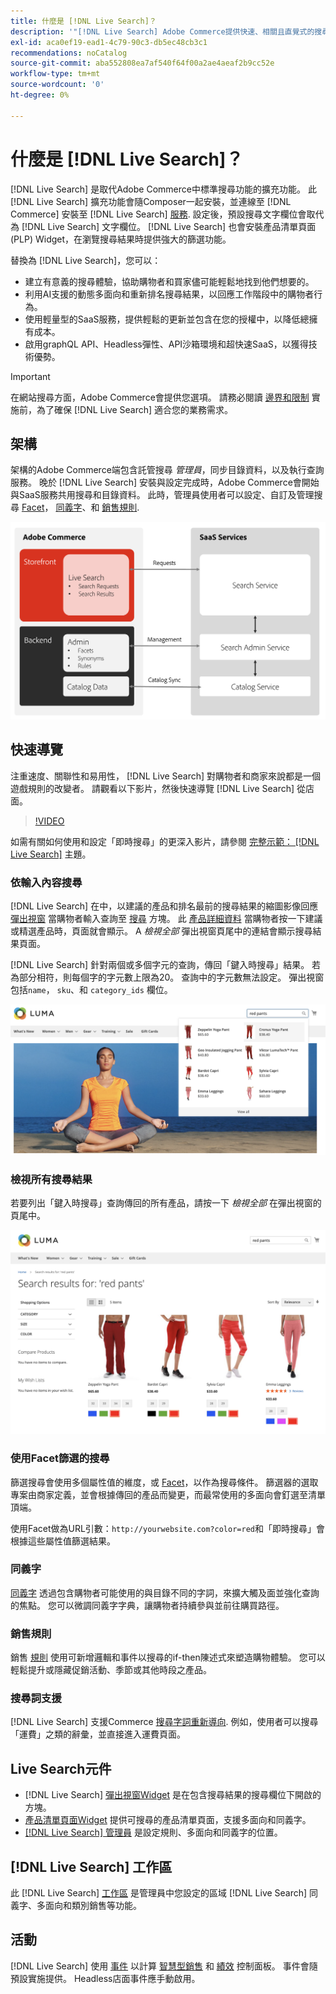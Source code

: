 ```yaml
---
title: 什麼是 [!DNL Live Search]？
description: '"[!DNL Live Search] Adobe Commerce提供快速、相關且直覺式的搜尋體驗。」'
exl-id: aca0ef19-ead1-4c79-90c3-db5ec48cb3c1
recommendations: noCatalog
source-git-commit: aba552808ea7af540f64f00a2ae4aeaf2b9cc52e
workflow-type: tm+mt
source-wordcount: '0'
ht-degree: 0%

---
```


# 什麼是 [!DNL Live Search]？

[!DNL Live Search] 是取代Adobe Commerce中標準搜尋功能的擴充功能。 此 [!DNL Live Search] 擴充功能會隨Composer一起安裝，並連線至 [!DNL Commerce] 安裝至 [!DNL Live Search] [服務](../landing/saas.md). 設定後，預設搜尋文字欄位會取代為 [!DNL Live Search] 文字欄位。 [!DNL Live Search] 也會安裝產品清單頁面(PLP) Widget，在瀏覽搜尋結果時提供強大的篩選功能。

替換為 [!DNL Live Search]，您可以：

- 建立有意義的搜尋體驗，協助購物者和買家儘可能輕鬆地找到他們想要的。
- 利用AI支援的動態多面向和重新排名搜尋結果，以回應工作階段中的購物者行為。
- 使用輕量型的SaaS服務，提供輕鬆的更新並包含在您的授權中，以降低總擁有成本。
- 啟用graphQL API、Headless彈性、API沙箱環境和超快速SaaS，以獲得技術優勢。

>[!IMPORTANT]
>
>在網站搜尋方面，Adobe Commerce會提供您選項。 請務必閱讀 [邊界和限制](boundaries-limits.md) 實施前，為了確保 [!DNL Live Search] 適合您的業務需求。

## 架構

架構的Adobe Commerce端包含託管搜尋 *管理員*，同步目錄資料，以及執行查詢服務。 晚於 [!DNL Live Search] 安裝與設定完成時，Adobe Commerce會開始與SaaS服務共用搜尋和目錄資料。 此時，管理員使用者可以設定、自訂及管理搜尋 [Facet](facets.md)， [同義字](synonyms.md)、和 [銷售規則](category-merch.md).

![即時搜尋資料流程](assets/ls-cs-data-flow.png)

## 快速導覽

注重速度、關聯性和易用性， [!DNL Live Search] 對購物者和商家來說都是一個遊戲規則的改變者。 請觀看以下影片，然後快速導覽 [!DNL Live Search] 從店面。

>[!VIDEO](https://video.tv.adobe.com/v/3418679?quality=12&learn=on)

如需有關如何使用和設定「即時搜尋」的更深入影片，請參閱 [完整示範： [!DNL Live Search]](https://experienceleague.adobe.com/docs/commerce-learn/tutorials/getting-started/capabilities/live-search-full-demonstration.html) 主題。

### 依輸入內容搜尋

[!DNL Live Search] 在中，以建議的產品和排名最前的搜尋結果的縮圖影像回應 [彈出視窗](storefront-popover.md) 當購物者輸入查詢至 [搜尋](https://experienceleague.adobe.com/docs/commerce-admin/catalog/catalog/search/search.html#quick-search) 方塊。 此 [產品詳細資料](https://experienceleague.adobe.com/docs/commerce-admin/start/storefront/storefront.html#product-page) 當購物者按一下建議或精選產品時，頁面就會顯示。 A _檢視全部_ 彈出視窗頁尾中的連結會顯示搜尋結果頁面。

[!DNL Live Search] 針對兩個或多個字元的查詢，傳回「鍵入時搜尋」結果。 若為部分相符，則每個字的字元數上限為20。 查詢中的字元數無法設定。 彈出視窗包括`name`， `sku`、和 `category_ids` 欄位。

![店面範例 — 鍵入時一併搜尋](assets/storefront-search-as-you-type.png)

### 檢視所有搜尋結果

若要列出「鍵入時搜尋」查詢傳回的所有產品，請按一下 _檢視全部_ 在彈出視窗的頁尾中。

![店面範例 — 價格Facet](assets/storefront-view-all-search-results.png)

### 使用Facet篩選的搜尋

篩選搜尋會使用多個屬性值的維度，或 [Facet](facets.md)，以作為搜尋條件。 篩選器的選取專案由商家定義，並會根據傳回的產品而變更，而最常使用的多面向會釘選至清單頂端。

使用Facet做為URL引數：`http://yourwebsite.com?color=red`和「即時搜尋」會根據這些屬性值篩選結果。

### 同義字

[同義字](synonyms.md) 透過包含購物者可能使用的與目錄不同的字詞，來擴大觸及面並強化查詢的焦點。 您可以微調同義字字典，讓購物者持續參與並前往購買路徑。

### 銷售規則

銷售 [規則](rules.md) 使用可新增邏輯和事件以搜尋的if-then陳述式來塑造購物體驗。 您可以輕鬆提升或隱藏促銷活動、季節或其他時段之產品。

### 搜尋詞支援

[!DNL Live Search] 支援Commerce [搜尋字詞重新導向](https://experienceleague.adobe.com/docs/commerce-admin/catalog/catalog/search/search-terms.html). 例如，使用者可以搜尋「運費」之類的辭彙，並直接進入運費頁面。

## Live Search元件

- [!DNL Live Search] [彈出視窗Widget](storefront-popover.md) 是在包含搜尋結果的搜尋欄位下開啟的方塊。
- [產品清單頁面Widget](plp-styling.md) 提供可搜尋的產品清單頁面，支援多面向和同義字。
- [[!DNL Live Search] 管理員](workspace.md) 是設定規則、多面向和同義字的位置。

## [!DNL Live Search] 工作區

此 [!DNL Live Search] [工作區](workspace.md) 是管理員中您設定的區域 [!DNL Live Search] 同義字、多面向和類別銷售等功能。

## 活動

[!DNL Live Search] 使用 [事件](events.md) 以計算 [智慧型銷售](category-merch.md) 和 [績效](performance.md) 控制面板。 事件會隨預設實施提供。 Headless店面事件應手動啟用。
